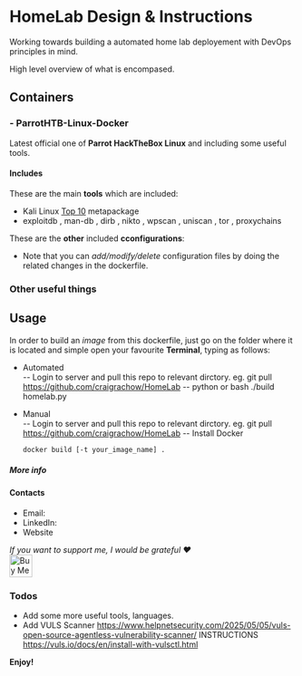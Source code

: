 # HomeLab Design & Instructions
Working towards building a automated home lab deployement with DevOps principles in mind.  

High level overview of what is encompased. 

## Containers  

### - ParrotHTB-Linux-Docker  
Latest official one of **Parrot HackTheBox Linux** and including some useful tools.  
#### Includes  
These are the main **tools** which are included:
- Kali Linux [Top 10](https://tools.kali.org/kali-metapackages) metapackage
- exploitdb , man-db , dirb , nikto , wpscan , uniscan , tor , proxychains  

These are the **other** included **cconfigurations**:    
- Note that you can _add/modify/delete_ configuration files by doing the related changes in the dockerfile.




### Other useful things  

  

## Usage  
In order to build an _image_ from this dockerfile, just go on the folder where it is located and simple open your favourite **Terminal**, typing as follows:
- Automated  
 -- Login to server and pull this repo to relevant dirctory. eg. git pull https://github.com/craigrachow/HomeLab
 -- python or bash ./build homelab.py

- Manual  
 -- Login to server and pull this repo to relevant dirctory. eg. git pull https://github.com/craigrachow/HomeLab
 -- Install Docker 
  ```sh
  docker build [-t your_image_name] .
  ```




##### More info


#### Contacts  
- Email: 
- LinkedIn: 
- Website

_If you want to support me, I would be grateful ❤️_  
<a href="https://www.buymeacoffee.com/craigrachow" target="_blank"><img
        src="https://cdn.buymeacoffee.com/buttons/default-orange.png" alt="Buy Me A Coffee" height="40"></a>

### Todos  
- Add some more useful tools, languages.
- Add VULS Scanner https://www.helpnetsecurity.com/2025/05/05/vuls-open-source-agentless-vulnerability-scanner/  INSTRUCTIONS https://vuls.io/docs/en/install-with-vulsctl.html  

**Enjoy!**
